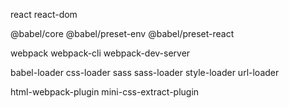 react react-dom

@babel/core @babel/preset-env @babel/preset-react 

webpack webpack-cli webpack-dev-server

babel-loader css-loader sass sass-loader style-loader url-loader

html-webpack-plugin
mini-css-extract-plugin